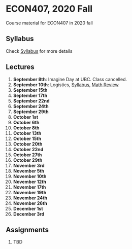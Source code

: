 # ECON407, 2020 Fall
Course material for ECON407 in 2020 fall

## Syllabus
Check [Syllabus](syllabus.md) for more details

## Lectures
1. **September 8th**: Imagine Day at UBC. Class cancelled.
2. **September 10th**: Logistics, [Syllabus](syllabus.md), [Math Review](Notes/Math_Review.pdf)
3. **September 15th**
4. **September 17th**
5. **September 22nd**
6. **September 24th**
7. **September 29th**
8. **October 1st**
9. **October 6th**
10. **October 8th**
11. **October 13th**
12. **October 15th**
13. **October 20th**
14. **October 22nd**
15. **October 27th**
16. **October 29th**
17. **November 3rd**
18. **November 5th**
19. **November 10th**
20. **November 12th**
21. **November 17th**
22. **November 19th**
23. **November 24th**
24. **November 26th**
25. **December 1st**
26. **December 3rd**

## Assignments

1. TBD
